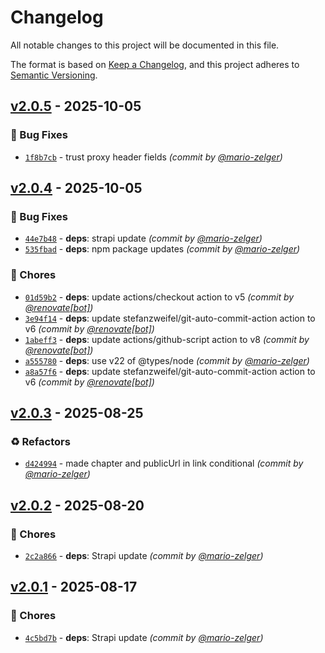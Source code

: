 # Changelog
All notable changes to this project will be documented in this file.

The format is based on [Keep a Changelog](https://keepachangelog.com/en/1.0.0/),
and this project adheres to [Semantic Versioning](https://semver.org/spec/v2.0.0.html).

## [v2.0.5] - 2025-10-05
### :bug: Bug Fixes
- [`1f8b7cb`](https://github.com/scout-ch/hering-api/commit/1f8b7cb65fcce6ca66da807b634db9286e38b5c0) - trust proxy header fields *(commit by [@mario-zelger](https://github.com/mario-zelger))*


## [v2.0.4] - 2025-10-05
### :bug: Bug Fixes
- [`44e7b48`](https://github.com/scout-ch/hering-api/commit/44e7b487d24a782da05af04d3e7e206e6aa621b3) - **deps**: strapi update *(commit by [@mario-zelger](https://github.com/mario-zelger))*
- [`535fbad`](https://github.com/scout-ch/hering-api/commit/535fbad762eaa36c86d55e82ac8b7d111534b910) - **deps**: npm package updates *(commit by [@mario-zelger](https://github.com/mario-zelger))*

### :wrench: Chores
- [`01d59b2`](https://github.com/scout-ch/hering-api/commit/01d59b2277e1f389435249c69e422361e2a0cfdc) - **deps**: update actions/checkout action to v5 *(commit by [@renovate[bot]](https://github.com/apps/renovate))*
- [`3e94f14`](https://github.com/scout-ch/hering-api/commit/3e94f14203761f2e5ef8e61fed6edc7ac6dec6c0) - **deps**: update stefanzweifel/git-auto-commit-action action to v6 *(commit by [@renovate[bot]](https://github.com/apps/renovate))*
- [`1abeff3`](https://github.com/scout-ch/hering-api/commit/1abeff3aecd30863444a6a2109f9c1fd7a6ff92e) - **deps**: update actions/github-script action to v8 *(commit by [@renovate[bot]](https://github.com/apps/renovate))*
- [`a555780`](https://github.com/scout-ch/hering-api/commit/a555780375357c220f8fb16df10eefd6f0f4c161) - **deps**: use v22 of @types/node *(commit by [@mario-zelger](https://github.com/mario-zelger))*
- [`a8a57f6`](https://github.com/scout-ch/hering-api/commit/a8a57f60d2e0053def9a4a45af555013d68642f7) - **deps**: update stefanzweifel/git-auto-commit-action action to v6 *(commit by [@renovate[bot]](https://github.com/apps/renovate))*


## [v2.0.3] - 2025-08-25
### :recycle: Refactors
- [`d424994`](https://github.com/scout-ch/hering-api/commit/d42499449422e2092b47257130ccc5822f308a94) - made chapter and publicUrl in link conditional *(commit by [@mario-zelger](https://github.com/mario-zelger))*


## [v2.0.2] - 2025-08-20
### :wrench: Chores
- [`2c2a866`](https://github.com/scout-ch/hering-api/commit/2c2a8661a5f3cddde68bf3265eed518859937bb7) - **deps**: Strapi update *(commit by [@mario-zelger](https://github.com/mario-zelger))*


## [v2.0.1] - 2025-08-17
### :wrench: Chores
- [`4c5bd7b`](https://github.com/scout-ch/hering-api/commit/4c5bd7b2127009faf4deba5f229adc7469edea3c) - **deps**: Strapi update *(commit by [@mario-zelger](https://github.com/mario-zelger))*

[v2.0.1]: https://github.com/scout-ch/hering-api/compare/v2.0.0...v2.0.1
[v2.0.2]: https://github.com/scout-ch/hering-api/compare/v2.0.1...v2.0.2
[v2.0.3]: https://github.com/scout-ch/hering-api/compare/v2.0.2...v2.0.3
[v2.0.4]: https://github.com/scout-ch/hering-api/compare/v2.0.3...v2.0.4
[v2.0.5]: https://github.com/scout-ch/hering-api/compare/v2.0.4...v2.0.5
